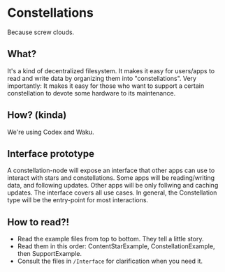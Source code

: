 # Constellations
Because screw clouds.

## What?
It's a kind of decentralized filesystem. It makes it easy for users/apps to read and write data by organizing them into "constellations". Very importantly: It makes it easy for those who want to support a certain constellation to devote some hardware to its maintenance.

## How? (kinda)
We're using Codex and Waku.

## Interface prototype
A constellation-node will expose an interface that other apps can use to interact with stars and constellations. Some apps will be reading/writing data, and following updates. Other apps will be only follwing and caching updates. The interface covers all use cases. In general, the Constellation type will be the entry-point for most interactions.

## How to read?!
- Read the example files from top to bottom. They tell a little story.
- Read them in this order: ContentStarExample, ConstellationExample, then SupportExample.
- Consult the files in `/Interface` for clarification when you need it.
